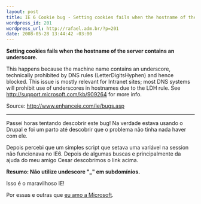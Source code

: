 ```yaml
--- 
layout: post
title: IE 6 Cookie bug - Setting cookies fails when the hostname of the server contains an underscore.
wordpress_id: 201
wordpress_url: http://rafael.adm.br/?p=201
date: 2008-05-28 13:44:42 -03:00
---
```

<strong>Setting  	cookies fails when the hostname of the server contains an underscore. </strong>

<span id="PostView1"><span class="normalTextSmall">This happens because  	the machine name contains an underscore, technically prohibited by DNS rules  	(LetterDigitsHyphen) and hence blocked. This issue is mostly relevant for  	Intranet sites; most DNS systems will prohibit use of underscores in  	hostnames due to the LDH rule.  See 	<a href="http://support.microsoft.com/kb/909264"> http://support.microsoft.com/kb/909264</a> for more info.</span></span>

Source: <a href="http://www.enhanceie.com/ie/bugs.asp">http://www.enhanceie.com/ie/bugs.asp</a>

***

Passei horas tentando descobrir este bug! Na verdade estava usando o Drupal e foi um parto até descobrir que o problema não tinha nada haver com ele.

Depois percebi que um simples script que setava uma variável na session não funcionava no IE6. Depois de algumas buscas e principalmente da ajuda do meu amigo Cesar descobrimos o link acima.

<strong>Resumo: Não utilize undescore "_" em subdomínios.</strong>

Isso é o maravilhoso IE!

Por essas e outras que <a href="http://rafael.adm.br/p/a-microsoft-continua-uma-merda/">eu amo a Microsoft</a>.
